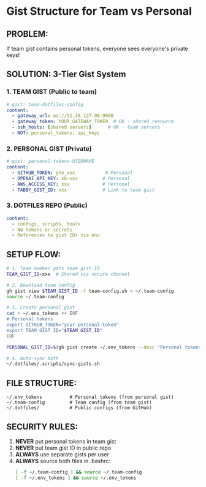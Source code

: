 # Gist Structure for Team vs Personal

## PROBLEM: 
If team gist contains personal tokens, everyone sees everyone's private keys!

## SOLUTION: 3-Tier Gist System

### 1. TEAM GIST (Public to team)
```yaml
# gist: team-dotfiles-config
content:
  - gateway_url: ws://51.38.127.98:9000
  - gateway_token: YOUR_GATEWAY_TOKEN  # OK - shared resource
  - ssh_hosts: [shared servers]      # OK - team servers
  - NOT: personal_tokens, api_keys
```

### 2. PERSONAL GIST (Private)
```yaml
# gist: personal-tokens-USERNAME
content:
  - GITHUB_TOKEN: gho_xxx           # Personal
  - OPENAI_API_KEY: sk-xxx         # Personal  
  - AWS_ACCESS_KEY: xxx            # Personal
  - TABBY_GIST_ID: xxx             # Link to team gist
```

### 3. DOTFILES REPO (Public)
```yaml
content:
  - configs, scripts, tools
  - NO tokens or secrets
  - References to gist IDs via env
```

## SETUP FLOW:

```bash
# 1. Team member gets team gist ID
TEAM_GIST_ID=xxx  # Shared via secure channel

# 2. Download team config
gh gist view $TEAM_GIST_ID -f team-config.sh > ~/.team-config
source ~/.team-config

# 3. Create personal gist
cat > ~/.env_tokens << EOF
# Personal tokens
export GITHUB_TOKEN="your-personal-token"
export TEAM_GIST_ID="$TEAM_GIST_ID"
EOF

PERSONAL_GIST_ID=$(gh gist create ~/.env_tokens --desc "Personal tokens - $(whoami)")

# 4. Auto-sync both
~/.dotfiles/.scripts/sync-gists.sh
```

## FILE STRUCTURE:

```
~/.env_tokens          # Personal tokens (from personal gist)
~/.team-config         # Team config (from team gist)
~/.dotfiles/           # Public configs (from GitHub)
```

## SECURITY RULES:

1. **NEVER** put personal tokens in team gist
2. **NEVER** put team gist ID in public repo
3. **ALWAYS** use separate gists per user
4. **ALWAYS** source both files in .bashrc:
   ```bash
   [ -f ~/.team-config ] && source ~/.team-config
   [ -f ~/.env_tokens ] && source ~/.env_tokens
   ```